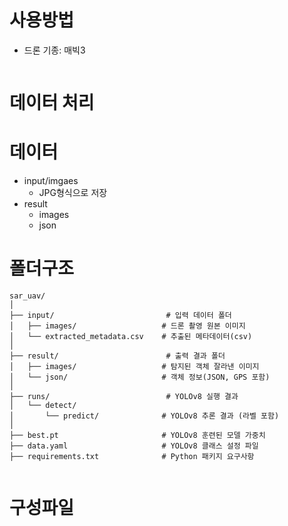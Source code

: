 # 사용방법
- 드론 기종: 매빅3
```bash

```

# 데이터 처리

# 데이터
- input/imgaes
  - JPG형식으로 저장
- result
  - images
  - json

# 폴더구조
```
sar_uav/
│
├── input/                         # 입력 데이터 폴더
│   ├── images/                   # 드론 촬영 원본 이미지
│   └── extracted_metadata.csv    # 추출된 메타데이터(csv)
│
├── result/                        # 출력 결과 폴더
│   ├── images/                   # 탐지된 객체 잘라낸 이미지
│   └── json/                     # 객체 정보(JSON, GPS 포함)
│
├── runs/                          # YOLOv8 실행 결과
│   └── detect/
│       └── predict/              # YOLOv8 추론 결과 (라벨 포함)
│
├── best.pt                       # YOLOv8 훈련된 모델 가중치
├── data.yaml                     # YOLOv8 클래스 설정 파일
├── requirements.txt              # Python 패키지 요구사항


```
# 구성파일
